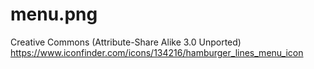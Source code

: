 # menu.png
Creative Commons (Attribute-Share Alike 3.0 Unported)
https://www.iconfinder.com/icons/134216/hamburger_lines_menu_icon
